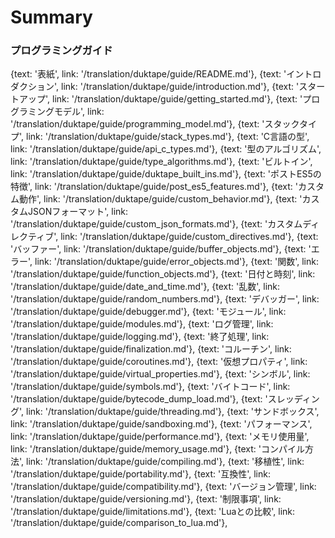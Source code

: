 # Summary

### プログラミングガイド

{text: '表紙', link: '/translation/duktape/guide/README.md'},
{text: 'イントロダクション', link: '/translation/duktape/guide/introduction.md'},
{text: 'スタートアップ', link: '/translation/duktape/guide/getting_started.md'},
{text: 'プログラミングモデル', link: '/translation/duktape/guide/programming_model.md'},
{text: 'スタックタイプ', link: '/translation/duktape/guide/stack_types.md'},
{text: 'C言語の型', link: '/translation/duktape/guide/api_c_types.md'},
{text: '型のアルゴリズム', link: '/translation/duktape/guide/type_algorithms.md'},
{text: 'ビルトイン', link: '/translation/duktape/guide/duktape_built_ins.md'},
{text: 'ポストES5の特徴', link: '/translation/duktape/guide/post_es5_features.md'},
{text: 'カスタム動作', link: '/translation/duktape/guide/custom_behavior.md'},
{text: 'カスタムJSONフォーマット', link: '/translation/duktape/guide/custom_json_formats.md'},
{text: 'カスタムディレクティブ', link: '/translation/duktape/guide/custom_directives.md'},
{text: 'バッファー', link: '/translation/duktape/guide/buffer_objects.md'},
{text: 'エラー', link: '/translation/duktape/guide/error_objects.md'},
{text: '関数', link: '/translation/duktape/guide/function_objects.md'},
{text: '日付と時刻', link: '/translation/duktape/guide/date_and_time.md'},
{text: '乱数', link: '/translation/duktape/guide/random_numbers.md'},
{text: 'デバッガー', link: '/translation/duktape/guide/debugger.md'},
{text: 'モジュール', link: '/translation/duktape/guide/modules.md'},
{text: 'ログ管理', link: '/translation/duktape/guide/logging.md'},
{text: '終了処理', link: '/translation/duktape/guide/finalization.md'},
{text: 'コルーチン', link: '/translation/duktape/guide/coroutines.md'},
{text: '仮想プロパティ', link: '/translation/duktape/guide/virtual_properties.md'},
{text: 'シンボル', link: '/translation/duktape/guide/symbols.md'},
{text: 'バイトコード', link: '/translation/duktape/guide/bytecode_dump_load.md'},
{text: 'スレッディング', link: '/translation/duktape/guide/threading.md'},
{text: 'サンドボックス', link: '/translation/duktape/guide/sandboxing.md'},
{text: 'パフォーマンス', link: '/translation/duktape/guide/performance.md'},
{text: 'メモリ使用量', link: '/translation/duktape/guide/memory_usage.md'},
{text: 'コンパイル方法', link: '/translation/duktape/guide/compiling.md'},
{text: '移植性', link: '/translation/duktape/guide/portability.md'},
{text: '互換性', link: '/translation/duktape/guide/compatibility.md'},
{text: 'バージョン管理', link: '/translation/duktape/guide/versioning.md'},
{text: '制限事項', link: '/translation/duktape/guide/limitations.md'},
{text: 'Luaとの比較', link: '/translation/duktape/guide/comparison_to_lua.md'},

